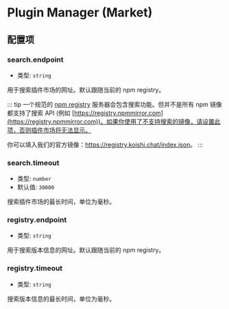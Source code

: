 # Plugin Manager (Market)

## 配置项

### search.endpoint

- 类型: `string`

用于搜索插件市场的网址。默认跟随当前的 npm registry。

::: tip
一个规范的 [npm registry](https://github.com/npm/registry/blob/master/docs/REGISTRY-API.md) 服务器会包含搜索功能。但并不是所有 npm 镜像都支持了搜索 API (例如 [https://registry.npmmirror.com](https://registry.npmmirror.com))。如果你使用了不支持搜索的镜像，请设置此项，否则插件市场将无法显示。

你可以填入我们的官方镜像：<https://registry.koishi.chat/index.json>。
:::

### search.timeout

- 类型: `number`
- 默认值: `30000`

搜索插件市场的最长时间，单位为毫秒。

### registry.endpoint

- 类型: `string`

用于搜索版本信息的网址。默认跟随当前的 npm registry。

### registry.timeout

- 类型: `string`

搜索版本信息的最长时间，单位为毫秒。
